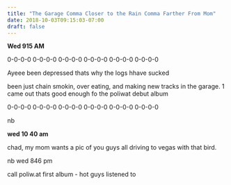 ```yaml
---
title: "The Garage Comma Closer to the Rain Comma Farther From Mom"
date: 2018-10-03T09:15:03-07:00
draft: false
---
```



**Wed 915 AM**

0-0-0-0 0-0-0-0 0-0-0-0 0-0-0-0 0-0-0-0 0-0-0-0

Ayeee been depressed thats why the logs hhave sucked

been just chain smokin, over eating, and making new tracks in the garage. 1 came out thats good enough fo the poliwat debut album

0-0-0-0 0-0-0-0 0-0-0-0 0-0-0-0 0-0-0-0 0-0-0-0




nb


**wed 10 40 am**

chad, my mom wants a pic of you guys all driving to vegas with that bird.



nb
wed 846 pm

call poliw.at first album - hot guys listened to
